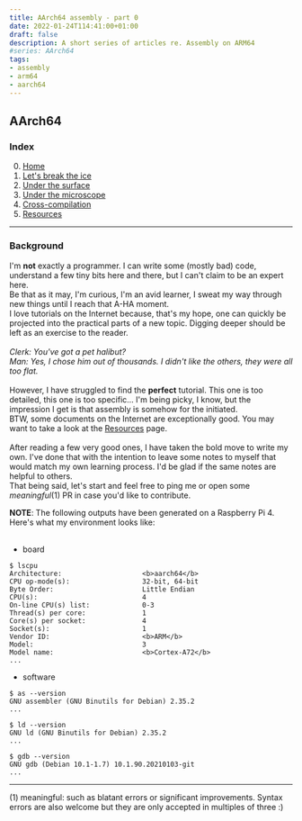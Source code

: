 ```yaml
---
title: AArch64 assembly - part 0 
date: 2022-01-24T114:41:00+01:00
draft: false
description: A short series of articles re. Assembly on ARM64
#series: AArch64
tags:
- assembly
- arm64
- aarch64
---
```


## AArch64

### Index
0. [Home](aarch64_home)</br>
1. [Let's break the ice](aarch64_first)</br>
2. [Under the surface](aarch64_second)</br>
3. [Under the microscope](aarch64_third)</br>
4. [Cross-compilation](aarch64_fourth)</br>
5. [Resources](aarch64_resources)</br>

----

### Background
I'm **not** exactly a programmer. I can write some (mostly bad) code, understand a few tiny bits here and there, but I can't claim to be an expert here.</br>
Be that as it may, I'm curious, I'm an avid learner, I sweat my way through new things until I reach that A-HA moment.</br>
I love tutorials on the Internet because, that's my hope, one can quickly be projected into the practical parts of a new topic. Digging deeper should be left as an exercise to the reader.</br>
</br>
_Clerk: You've got a pet halibut?_</br>
_Man: Yes, I chose him out of thousands. I didn't like the others, they were all too flat._</br>
</br>
However, I have struggled to find the **perfect** tutorial. This one is too detailed, this one is too specific... I'm being picky, I know, but the impression I get is that assembly is somehow for the initiated.</br>
BTW, some documents on the Internet are exceptionally good. You may want to take a look at the [Resources](aarch64_resources) page.</br>
</br>
After reading a few very good ones, I have taken the bold move to write my own. I've done that with the intention to leave some notes to myself that would match my own learning process. I'd be glad if the same notes are helpful to others.</br>
That being said, let's start and feel free to ping me or open some _meaningful_(1) PR in case you'd like to contribute.</br>

**NOTE**: The following outputs have been generated on a Raspberry Pi 4.
Here's what my environment looks like:</br>
</br>
- board

```
$ lscpu
Architecture:                    <b>aarch64</b>
CPU op-mode(s):                  32-bit, 64-bit
Byte Order:                      Little Endian
CPU(s):                          4
On-line CPU(s) list:             0-3
Thread(s) per core:              1
Core(s) per socket:              4
Socket(s):                       1
Vendor ID:                       <b>ARM</b> 
Model:                           3
Model name:                      <b>Cortex-A72</b>
...
```

- software

```
$ as --version
GNU assembler (GNU Binutils for Debian) 2.35.2
...

$ ld --version
GNU ld (GNU Binutils for Debian) 2.35.2
...

$ gdb --version
GNU gdb (Debian 10.1-1.7) 10.1.90.20210103-git
...
```

----

(1) meaningful: such as blatant errors or significant improvements. Syntax errors are also welcome but they are only accepted in multiples of three :)

